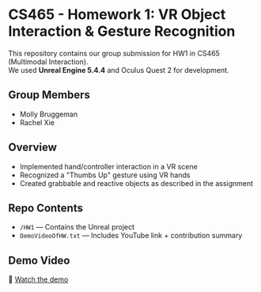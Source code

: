 # CS465 - Homework 1: VR Object Interaction & Gesture Recognition

This repository contains our group submission for HW1 in CS465 (Multimodal Interaction).  
We used **Unreal Engine 5.4.4** and Oculus Quest 2 for development.

## Group Members
- Molly Bruggeman
- Rachel Xie 

## Overview
- Implemented hand/controller interaction in a VR scene
- Recognized a "Thumbs Up" gesture using VR hands
- Created grabbable and reactive objects as described in the assignment

## Repo Contents
- `/HW1` — Contains the Unreal project
- `DemoVideoOfHW.txt` — Includes YouTube link + contribution summary

## Demo Video
🔗 [Watch the demo](https://youtube.com/your-unlisted-video-link)
